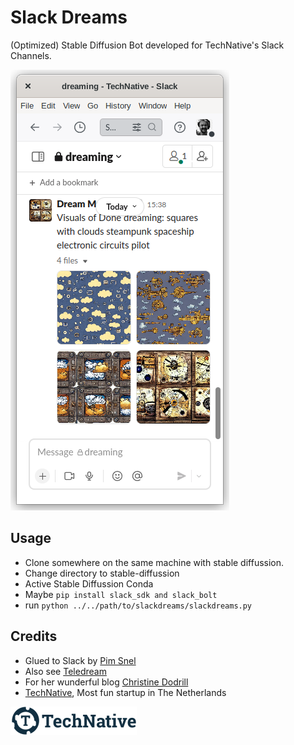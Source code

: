 # Slack Dreams

(Optimized) Stable Diffusion Bot developed for TechNative's Slack Channels.

![](screenshot.png)

## Usage

- Clone somewhere on the same machine with stable diffussion.
- Change directory to stable-diffussion
- Active Stable Diffussion Conda
- Maybe `pip install slack_sdk and slack_bolt`
- run `python ../../path/to/slackdreams/slackdreams.py`

## Credits

- Glued to Slack by [Pim Snel](https://github.com/mipmip)
- Also see [Teledream](https://github.com/mipmip/teledream)
- For her wunderful blog [Christine Dodrill](https://xeiaso.net/blog/stable-diffusion-nixos)
- [TechNative](https://technative.eu), Most fun startup in The Netherlands

![](logotn.png)
